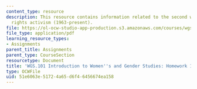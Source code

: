 ```yaml
---
content_type: resource
description: This resource contains information related to the second wave of women's
  rights activism (1963-present).
file: https://ol-ocw-studio-app-production.s3.amazonaws.com/courses/wgs-101-introduction-to-womens-and-gender-studies-fall-2014/51e6063e51724a65d6f46456674ea158_MITWGS_101F14_Hwork10.pdf
file_type: application/pdf
learning_resource_types:
- Assignments
parent_title: Assignments
parent_type: CourseSection
resourcetype: Document
title: 'WGS.101 Introduction to Women''s and Gender Studies: Homework 10 Lorber'
type: OCWFile
uid: 51e6063e-5172-4a65-d6f4-6456674ea158
---
```


